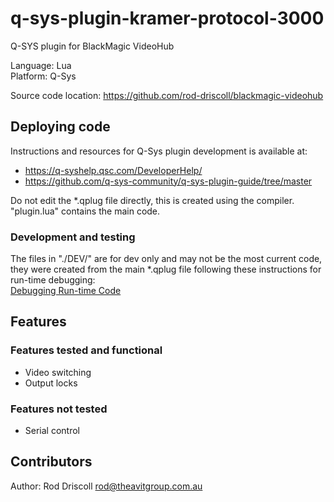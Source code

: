# q-sys-plugin-kramer-protocol-3000

Q-SYS plugin for BlackMagic VideoHub

Language: Lua\
Platform: Q-Sys

Source code location: <https://github.com/rod-driscoll/blackmagic-videohub>

## Deploying code

Instructions and resources for Q-Sys plugin development is available at:

* <https://q-syshelp.qsc.com/DeveloperHelp/>
* <https://github.com/q-sys-community/q-sys-plugin-guide/tree/master>

Do not edit the *.qplug file directly, this is created using the compiler.
"plugin.lua" contains the main code.

### Development and testing

The files in "./DEV/" are for dev only and may not be the most current code, they were created from the main *.qplug file following these instructions for run-time debugging:\
[Debugging Run-time Code](https://q-syshelp.qsc.com/DeveloperHelp/#Getting_Started/Building_a_Plugin.htm?TocPath=Getting%2520Started%257C_____3)

## Features

### Features tested and functional

* Video switching
* Output locks
  
### Features not tested

* Serial control

## Contributors

Author: Rod Driscoll <rod@theavitgroup.com.au>
